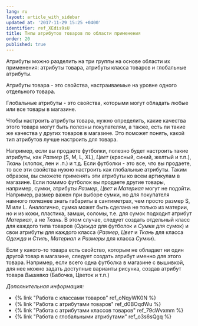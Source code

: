 ```yaml
---
lang: ru
layout: article_with_sidebar
updated_at: '2017-11-29 15:25 +0400'
identifier: ref_XEdis9sU
title: Типы атрибутов товаров по области применения
order: 20
published: true
---
```

Атрибуты можно разделить на три группы на основе области их применения: атрибуты товара, атрибуты класса товаров и глобальные атрибуты. 

Атрибуты товара - это свойства, настраиваемые на уровне одного отдельного товара.

Глобальные атрибуты - это свойства, которыми могут обладать любые или все товары в магазине. 

Чтобы настроить атрибуты товара, нужно определить, какие качества этого товара могут быть полезны покупателям, а также, есть ли такие же качества у других товаров в магазине. Это поможет понять, какой тип атрибутов лучше настроить для товара. 

Например, если вы продаете футболки, полезно будет настроить такие атрибуты, как _Размер_ (S, M, L, XL), _Цвет_ (красный, синий, желтый и т.п.), _Ткань_ (хлопок, лен и .п.) и т.д. Если футболки - это все, что вы продаете, то все эти свойства нужно настроить как глобальные атрибуты. Таким образом, вы сможете применять эти атрибуты ко всем артикулам в магазине. Если помимо футболок вы продаете другие товары, например, сумки, атрибуты _Размер_, _Цвет_ и _Материал_ могут не подойти. Например, размер важен при выборе сумки, но для покупателя намного полезнее знать габариты в сантиметрах, чем просто размер S, M или L. Аналогично, сумка может быть сделана не только из материи, но и из кожи, пластика, замши, соломы, т.е. для сумок подходит атрибут _Материал_, а не _Ткань_. В этом случае, следует создать отдельный класс для каждого типа товаров (_Одежда_ для футболок и _Сумки_ для сумок) и свои атрибуты для каждого класса (_Размер_, _Цвет_ и _Ткань_ для класса _Одежда_ и _Стиль_, _Материал_ и _Размеры_ для класса _Сумки_).

Если у какого-то товара есть свойство, которым не обладает ни один другой товар в магазине, следует создать атрибут именно для этого товара. Например, если всего одна футболка в магазине с вышивкой, для нее можно задать доступные варианты рисунка, создав атрибут товара _Вышивка_ (Бабочка, Цветок и т.п.)

_Дополнительная информация:_

*   {% link "Работа с классами товаров" ref_oNqyWK0N %}
*   {% link "Работа с атрибутами товаров" ref_d0BOqdWu %}
*   {% link "Работа с атрибутами классов товаров" ref_79cWvxmm %}
*   {% link "Работа с глобальными атрибутами" ref_o3s6sQgq %}